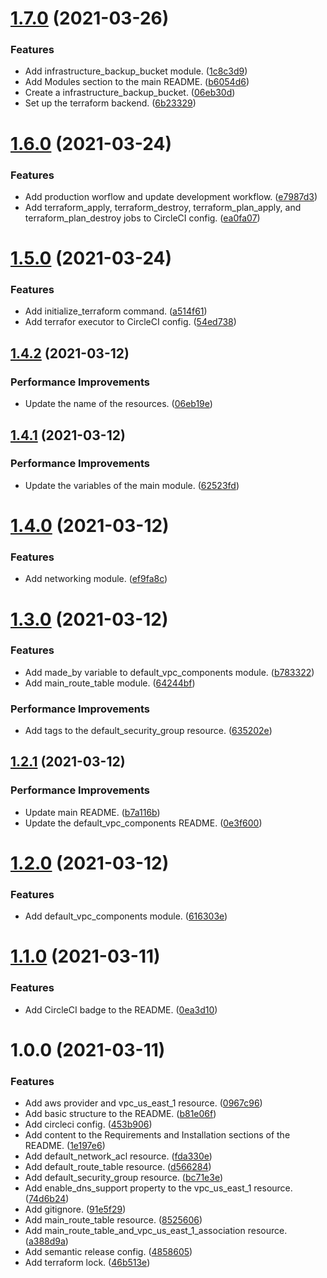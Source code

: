 # [1.7.0](https://github.com/ae-lexs/aws_nat_gateway/compare/v1.6.0...v1.7.0) (2021-03-26)


### Features

* Add infrastructure_backup_bucket module. ([1c8c3d9](https://github.com/ae-lexs/aws_nat_gateway/commit/1c8c3d95680b9e49eff08e5be60f5eea61b8aa49))
* Add Modules section to the main README. ([b6054d6](https://github.com/ae-lexs/aws_nat_gateway/commit/b6054d688d73fc3632ae0f691fd5b608079e8c05))
* Create a infrastructure_backup_bucket. ([06eb30d](https://github.com/ae-lexs/aws_nat_gateway/commit/06eb30de64a522b99bae45bee9c67614d2c7c5ac))
* Set up the terraform backend. ([6b23329](https://github.com/ae-lexs/aws_nat_gateway/commit/6b2332925c7f3dbaf74649fb1b52bc4b76af0af8))

# [1.6.0](https://github.com/ae-lexs/aws_nat_gateway/compare/v1.5.0...v1.6.0) (2021-03-24)


### Features

* Add production worflow and update development workflow. ([e7987d3](https://github.com/ae-lexs/aws_nat_gateway/commit/e7987d35ce7aa0a7818f628dd256d69b2be02109))
* Add terraform_apply, terraform_destroy, terraform_plan_apply, and terraform_plan_destroy jobs to CircleCI config. ([ea0fa07](https://github.com/ae-lexs/aws_nat_gateway/commit/ea0fa078a1803ac6dc1623e98ad7e3230ec55e10))

# [1.5.0](https://github.com/ae-lexs/aws_nat_gateway/compare/v1.4.2...v1.5.0) (2021-03-24)


### Features

* Add initialize_terraform command. ([a514f61](https://github.com/ae-lexs/aws_nat_gateway/commit/a514f616138d94cc6c62de1a81d7ecd868dd3a70))
* Add terrafor executor to CircleCI config. ([54ed738](https://github.com/ae-lexs/aws_nat_gateway/commit/54ed7388b670f74a6852ba8030d5627a5258b113))

## [1.4.2](https://github.com/ae-lexs/aws_nat_gateway/compare/v1.4.1...v1.4.2) (2021-03-12)


### Performance Improvements

* Update the name of the resources. ([06eb19e](https://github.com/ae-lexs/aws_nat_gateway/commit/06eb19e391774e515ceffa7423114fbaead9bc20))

## [1.4.1](https://github.com/ae-lexs/aws_nat_gateway/compare/v1.4.0...v1.4.1) (2021-03-12)


### Performance Improvements

* Update the variables of the main module. ([62523fd](https://github.com/ae-lexs/aws_nat_gateway/commit/62523fd301f78defb02f44ee5dc3026dfbd5d8d5))

# [1.4.0](https://github.com/ae-lexs/aws_nat_gateway/compare/v1.3.0...v1.4.0) (2021-03-12)


### Features

* Add networking module. ([ef9fa8c](https://github.com/ae-lexs/aws_nat_gateway/commit/ef9fa8c5c37b8ef0bcad18b525fb0d7f844d6add))

# [1.3.0](https://github.com/ae-lexs/aws_nat_gateway/compare/v1.2.1...v1.3.0) (2021-03-12)


### Features

* Add made_by variable to default_vpc_components module. ([b783322](https://github.com/ae-lexs/aws_nat_gateway/commit/b783322c0261d117fa51afe2cdeb8068edc62d2a))
* Add main_route_table module. ([64244bf](https://github.com/ae-lexs/aws_nat_gateway/commit/64244bff0804519c25b27d044aeeab5b03e89d83))


### Performance Improvements

* Add tags to the default_security_group resource. ([635202e](https://github.com/ae-lexs/aws_nat_gateway/commit/635202e6a0e335279beb817819c5bbad032fd49a))

## [1.2.1](https://github.com/ae-lexs/aws_nat_gateway/compare/v1.2.0...v1.2.1) (2021-03-12)


### Performance Improvements

* Update main README. ([b7a116b](https://github.com/ae-lexs/aws_nat_gateway/commit/b7a116be6466b5f11729d04721cf3385bb4fba43))
* Update the default_vpc_components README. ([0e3f600](https://github.com/ae-lexs/aws_nat_gateway/commit/0e3f600a917854adbf779adbaa94bfa59398c7e1))

# [1.2.0](https://github.com/ae-lexs/aws_nat_gateway/compare/v1.1.0...v1.2.0) (2021-03-12)


### Features

* Add default_vpc_components module. ([616303e](https://github.com/ae-lexs/aws_nat_gateway/commit/616303e24b83eed87fa4520f96a2ba5580808322))

# [1.1.0](https://github.com/ae-lexs/aws_nat_gateway/compare/v1.0.0...v1.1.0) (2021-03-11)


### Features

* Add CircleCI badge to the README. ([0ea3d10](https://github.com/ae-lexs/aws_nat_gateway/commit/0ea3d1054df3325a33f06a30224433991a7c6c98))

# 1.0.0 (2021-03-11)


### Features

* Add aws provider and vpc_us_east_1 resource. ([0967c96](https://github.com/ae-lexs/aws_nat_gateway/commit/0967c96f8879b9d82d83d4562de61d03f4850291))
* Add basic structure to the README. ([b81e06f](https://github.com/ae-lexs/aws_nat_gateway/commit/b81e06fa2917ec175d21b194dce8573152d13adc))
* Add circleci config. ([453b906](https://github.com/ae-lexs/aws_nat_gateway/commit/453b906dbd7d407451626803fc96cf3bd7919ef5))
* Add content to the Requirements and Installation sections of the README. ([1e197e6](https://github.com/ae-lexs/aws_nat_gateway/commit/1e197e65e3bda6cd1f590c907165eb82cee7b99d))
* Add default_network_acl resource. ([fda330e](https://github.com/ae-lexs/aws_nat_gateway/commit/fda330e77528b246359d76e06a3376f9a5e7c0d8))
* Add default_route_table resource. ([d566284](https://github.com/ae-lexs/aws_nat_gateway/commit/d5662846bff7318598e1f95b20a346660ea40160))
* Add default_security_group resource. ([bc71e3e](https://github.com/ae-lexs/aws_nat_gateway/commit/bc71e3ee36b30cf4edd869c4ec4854344546af38))
* Add enable_dns_support property to the vpc_us_east_1 resource. ([74d6b24](https://github.com/ae-lexs/aws_nat_gateway/commit/74d6b24c013fbece29180785ad34f90e728cd249))
* Add gitignore. ([91e5f29](https://github.com/ae-lexs/aws_nat_gateway/commit/91e5f29ebb6b978a21d1d75be34a37151f145d52))
* Add main_route_table resource. ([8525606](https://github.com/ae-lexs/aws_nat_gateway/commit/85256066374214b700fd93db23e337d617ef589f))
* Add main_route_table_and_vpc_us_east_1_association resource. ([a388d9a](https://github.com/ae-lexs/aws_nat_gateway/commit/a388d9a7e39439825d978438e0221e1fc38c967b))
* Add semantic release config. ([4858605](https://github.com/ae-lexs/aws_nat_gateway/commit/485860512c8d78ad0c773615ee37a5aecf39f85e))
* Add terraform lock. ([46b513e](https://github.com/ae-lexs/aws_nat_gateway/commit/46b513e1298f9de1f2f54f584e87b7e778a8c95c))
